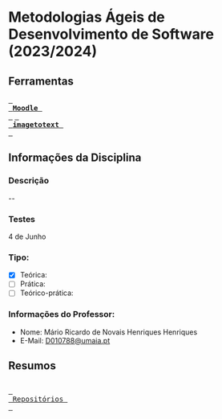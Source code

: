 # Metodologias Ágeis de Desenvolvimento de Software (2023/2024)
## Ferramentas
[<kbd> <br> **Moodle** <br> </kbd>](https://moodle.maieutica.pt/course/view.php?id=18705)
[<kbd> <br> **imagetotext** <br> </kbd>](https://www.imagetotext.info/)
## Informações da Disciplina
### Descrição 
--
### Testes
4 de Junho
### Tipo: 
- [x] Teórica: 
- [ ] Prática: 
- [ ] Teórico-prática: 
### Informações do Professor:
- Nome: Mário Ricardo de Novais Henriques Henriques
- E-Mail: D010788@umaia.pt
## Resumos

## 
[<kbd> <br> Repositórios <br> </kbd>](https://github.com/orgs/FaculdadeLicenciatura/repositories)

